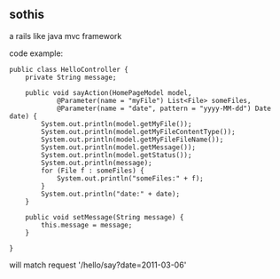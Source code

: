 ## sothis ##

a rails like java mvc framework

code example:

	public class HelloController {
		private String message;

		public void sayAction(HomePageModel model,
				@Parameter(name = "myFile") List<File> someFiles,
				@Parameter(name = "date", pattern = "yyyy-MM-dd") Date date) {
			System.out.println(model.getMyFile());
			System.out.println(model.getMyFileContentType());
			System.out.println(model.getMyFileFileName());
			System.out.println(model.getMessage());
			System.out.println(model.getStatus());
			System.out.println(message);
			for (File f : someFiles) {
				System.out.println("someFiles:" + f);
			}
			System.out.println("date:" + date);
		}

		public void setMessage(String message) {
			this.message = message;
		}

	}

will match request '/hello/say?date=2011-03-06'